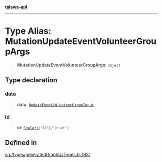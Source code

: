 [**talawa-api**](../../../README.md)

***

# Type Alias: MutationUpdateEventVolunteerGroupArgs

> **MutationUpdateEventVolunteerGroupArgs**: `object`

## Type declaration

### data

> **data**: [`UpdateEventVolunteerGroupInput`](UpdateEventVolunteerGroupInput.md)

### id

> **id**: [`Scalars`](Scalars.md)\[`"ID"`\]\[`"input"`\]

## Defined in

[src/types/generatedGraphQLTypes.ts:1931](https://github.com/Suyash878/talawa-api/blob/095e6964ce2a06c1c30d1acf81b6162203f1db91/src/types/generatedGraphQLTypes.ts#L1931)
